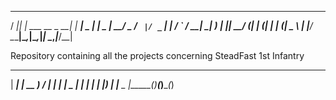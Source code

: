  ____  _                 _ _____         _
/ ___|| |_ ___  __ _  __| |  ___|_ _ ___| |_ 
\___ \| __/ _ \/ _` |/ _` | |_ / _` / __| __|
 ___) | ||  __/ (_| | (_| |  _| (_| \__ \ |_ 
|____/ \__\___|\__,_|\__,_|_|  \__,_|___/\__|



Repository containing all the projects concerning SteadFast 1st Infantry



 _____   ____   ____ 
| ____| | __ ) / ___| 
|  _|   |  _ \| | 
| |___ _| |_) | |___ _ 
|_____(_)____(_)____(_)


